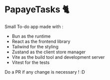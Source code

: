 # PapayeTasks 🐈

Small To-do app made with :

- Bun as the runtime
- React as the frontend library
- Tailwind for the styling
- Zustand as the client store manager
- Vite as the build tool and development server
- Vitest for the tests

Do a PR if any change is necessary ! :D
